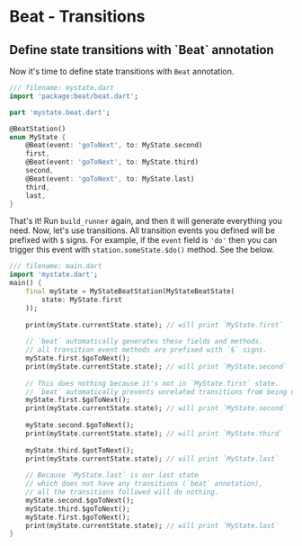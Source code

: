 # Beat - Transitions

## Define state transitions with \`Beat\` annotation

Now it's time to define state transitions with `Beat` annotation.

```dart
/// filename: mystate.dart
import 'package:beat/beat.dart';

part 'mystate.beat.dart';

@BeatStation()
enum MyState {
    @Beat(event: 'goToNext', to: MyState.second)
    first, 
    @Beat(event: 'goToNext', to: MyState.third)
    second,
    @Beat(event: 'goToNext', to: MyState.last)
    third,
    last,
}
```

That's it! Run `build_runner` again, and then it will generate everything you need. Now, let's use transitions. All transition events you defined will be prefixed with `$` signs. For example, if the `event` field is `'do'` then you can trigger this event with `station.someState.$do()` method. See the below.&#x20;

```dart
/// filename: main.dart
import 'mystate.dart';
main() {
    final myState = MyStateBeatStation(MyStateBeatState(
        state: MyState.first
    ));
    
    print(myState.currentState.state); // will print `MyState.first`
    
    // `beat` automatically generates these fields and methods. 
    // all transition event methods are prefixed with `$` signs. 
    myState.first.$goToNext();
    print(myState.currentState.state); // will print `MyState.second`
    
    // This does nothing because it's not in `MyState.first` state.
    // `beat` automatically prevents unrelated transitions from being executed
    myState.first.$goToNext(); 
    print(myState.currentState.state); // will print `MyState.second`
    
    myState.second.$goToNext();
    print(myState.currentState.state); // will print `MyState.third`
    
    myState.third.$gotToNext();
    print(myState.currentState.state); // will print `MyState.last`
    
    // Because `MyState.last` is our last state 
    // which does not have any transitions (`beat` annotation),
    // all the transitions followed will do nothing. 
    myState.second.$goToNext();
    myState.third.$goToNext();
    myState.first.$goToNext();
    print(myState.currentState.state); // will print `MyState.last`
}
```
